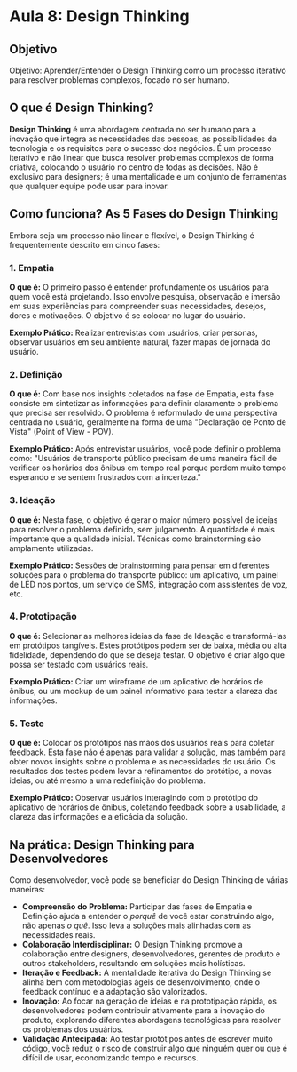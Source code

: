 # Aula 8: Design Thinking

## Objetivo
Objetivo: Aprender/Entender o Design Thinking como um processo iterativo para resolver problemas complexos, focado no ser humano.

## O que é Design Thinking?

**Design Thinking** é uma abordagem centrada no ser humano para a inovação que integra as necessidades das pessoas, as possibilidades da tecnologia e os requisitos para o sucesso dos negócios. É um processo iterativo e não linear que busca resolver problemas complexos de forma criativa, colocando o usuário no centro de todas as decisões. Não é exclusivo para designers; é uma mentalidade e um conjunto de ferramentas que qualquer equipe pode usar para inovar.

## Como funciona? As 5 Fases do Design Thinking

Embora seja um processo não linear e flexível, o Design Thinking é frequentemente descrito em cinco fases:

### 1. Empatia

**O que é:** O primeiro passo é entender profundamente os usuários para quem você está projetando. Isso envolve pesquisa, observação e imersão em suas experiências para compreender suas necessidades, desejos, dores e motivações. O objetivo é se colocar no lugar do usuário.

**Exemplo Prático:** Realizar entrevistas com usuários, criar personas, observar usuários em seu ambiente natural, fazer mapas de jornada do usuário.

### 2. Definição

**O que é:** Com base nos insights coletados na fase de Empatia, esta fase consiste em sintetizar as informações para definir claramente o problema que precisa ser resolvido. O problema é reformulado de uma perspectiva centrada no usuário, geralmente na forma de uma "Declaração de Ponto de Vista" (Point of View - POV).

**Exemplo Prático:** Após entrevistar usuários, você pode definir o problema como: "Usuários de transporte público precisam de uma maneira fácil de verificar os horários dos ônibus em tempo real porque perdem muito tempo esperando e se sentem frustrados com a incerteza."

### 3. Ideação

**O que é:** Nesta fase, o objetivo é gerar o maior número possível de ideias para resolver o problema definido, sem julgamento. A quantidade é mais importante que a qualidade inicial. Técnicas como brainstorming são amplamente utilizadas.

**Exemplo Prático:** Sessões de brainstorming para pensar em diferentes soluções para o problema do transporte público: um aplicativo, um painel de LED nos pontos, um serviço de SMS, integração com assistentes de voz, etc.

### 4. Prototipação

**O que é:** Selecionar as melhores ideias da fase de Ideação e transformá-las em protótipos tangíveis. Estes protótipos podem ser de baixa, média ou alta fidelidade, dependendo do que se deseja testar. O objetivo é criar algo que possa ser testado com usuários reais.

**Exemplo Prático:** Criar um wireframe de um aplicativo de horários de ônibus, ou um mockup de um painel informativo para testar a clareza das informações.

### 5. Teste

**O que é:** Colocar os protótipos nas mãos dos usuários reais para coletar feedback. Esta fase não é apenas para validar a solução, mas também para obter novos insights sobre o problema e as necessidades do usuário. Os resultados dos testes podem levar a refinamentos do protótipo, a novas ideias, ou até mesmo a uma redefinição do problema.

**Exemplo Prático:** Observar usuários interagindo com o protótipo do aplicativo de horários de ônibus, coletando feedback sobre a usabilidade, a clareza das informações e a eficácia da solução.

## Na prática: Design Thinking para Desenvolvedores

Como desenvolvedor, você pode se beneficiar do Design Thinking de várias maneiras:

*   **Compreensão do Problema:** Participar das fases de Empatia e Definição ajuda a entender o *porquê* de você estar construindo algo, não apenas *o quê*. Isso leva a soluções mais alinhadas com as necessidades reais.
*   **Colaboração Interdisciplinar:** O Design Thinking promove a colaboração entre designers, desenvolvedores, gerentes de produto e outros stakeholders, resultando em soluções mais holísticas.
*   **Iteração e Feedback:** A mentalidade iterativa do Design Thinking se alinha bem com metodologias ágeis de desenvolvimento, onde o feedback contínuo e a adaptação são valorizados.
*   **Inovação:** Ao focar na geração de ideias e na prototipação rápida, os desenvolvedores podem contribuir ativamente para a inovação do produto, explorando diferentes abordagens tecnológicas para resolver os problemas dos usuários.
*   **Validação Antecipada:** Ao testar protótipos antes de escrever muito código, você reduz o risco de construir algo que ninguém quer ou que é difícil de usar, economizando tempo e recursos.

